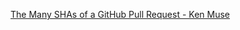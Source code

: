 [The Many SHAs of a GitHub Pull Request - Ken Muse](https://www.kenmuse.com/blog/the-many-shas-of-a-github-pull-request/)